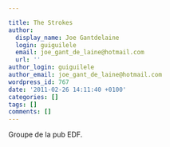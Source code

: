 ```yaml
---

title: The Strokes
author:
  display_name: Joe Gantdelaine
  login: guiguilele
  email: joe_gant_de_laine@hotmail.com
  url: ''
author_login: guiguilele
author_email: joe_gant_de_laine@hotmail.com
wordpress_id: 767
date: '2011-02-26 14:11:40 +0100'
categories: []
tags: []
comments: []
---
```

Groupe de la pub EDF.
